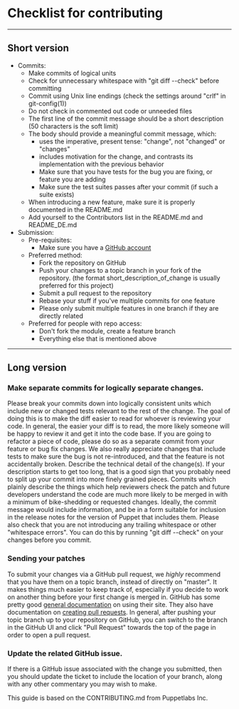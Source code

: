 # Checklist for contributing

---

## Short version
+ Commits:
  - Make commits of logical units
  - Check for unnecessary whitespace with "git diff --check" before committing
  - Commit using Unix line endings (check the settings around "crlf" in git-config(1))
  - Do not check in commented out code or unneeded files
  - The first line of the commit message should be a short description (50 characters is the soft limit)
  - The body should provide a meaningful commit message, which:
    - uses the imperative, present tense: "change", not "changed" or "changes"
    - includes motivation for the change, and contrasts its implementation with the previous behavior
    - Make sure that you have tests for the bug you are fixing, or feature you are adding
    - Make sure the test suites passes after your commit (if such a suite exists)
  - When introducing a new feature, make sure it is properly documented in the README.md
  - Add yourself to the Contributors list in the README.md and README_DE.md
+ Submission:
  + Pre-requisites:
    + Make sure you have a [GitHub account](https://github.com/join)
  + Preferred method:
    - Fork the repository on GitHub
    - Push your changes to a topic branch in your fork of the repository. (the format short_description_of_change is usually preferred for this project)
    - Submit a pull request to the repository
    - Rebase your stuff if you've multiple commits for one feature
    - Please only submit multiple features in one branch if they are directly related
  + Preferred for people with repo access:
    - Don't fork the module, create a feature branch
    - Everything else that is mentioned above

---

## Long version
### Make separate commits for logically separate changes.
Please break your commits down into logically consistent units which include new or changed tests relevant to the rest of the change. The goal of doing this is to make the diff easier to read for whoever is reviewing your code.  In general, the easier your diff is to read, the more likely someone will be happy to review it and get it into the code base. If you are going to refactor a piece of code, please do so as a separate commit from your feature or bug fix changes. We also really appreciate changes that include tests to make sure the bug is not re-introduced, and that the feature is not accidentally broken. Describe the technical detail of the change(s). If your description starts to get too long, that is a good sign that you probably need to split up your commit into more finely grained pieces. Commits which plainly describe the things which help reviewers check the patch and future developers understand the  code are much more likely to be merged in with a minimum of bike-shedding or requested changes.  Ideally, the commit message would include information, and be in a form suitable for inclusion in the release notes for the version of Puppet that includes them. Please also check that you are not introducing any trailing whitespace or other "whitespace errors".  You can do this by running "git diff --check" on your changes before you commit.

### Sending your patches
 To submit your changes via a GitHub pull request, we _highly_ recommend that you have them on a topic branch, instead of directly on "master". It makes things much easier to keep track of, especially if you decide to work on another thing before your first change is merged in. GitHub has some pretty good [general documentation](http://help.github.com/) on using their site.  They also have documentation on [creating pull requests](http://help.github.com/send-pull-requests/). In general, after pushing your topic branch up to your repository on GitHub, you can switch to the branch in the GitHub UI and click "Pull Request" towards the top of the page in order to open a pull request.

### Update the related GitHub issue.
If there is a GitHub issue associated with the change you submitted, then you should update the ticket to include the location of your branch, along with any other commentary you may wish to make.

This guide is based on the CONTRIBUTING.md from Puppetlabs Inc.
